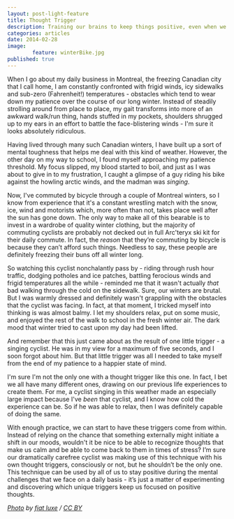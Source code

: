 ```yaml
---
layout: post-light-feature
title: Thought Trigger
description: Training our brains to keep things positive, even when we're pushed to our limits. 
categories: articles
date: 2014-02-28
image: 
        feature: winterBike.jpg
published: true
---
```

When I go about my daily business in Montreal, the freezing Canadian city that I call home, I am constantly confronted with frigid winds, icy sidewalks and sub-zero (Fahrenheit!) temperatures - obstacles which tend to wear down my patience over the course of our long winter. Instead of steadily strolling around from place to place, my gait transforms into more of an awkward walk/run thing, hands stuffed in my pockets, shoulders shrugged up to my ears in an effort to battle the face-blistering winds - I'm sure it looks absolutely ridiculous. 

Having lived through many such Canadian winters, I have built up a sort of mental toughness that helps me deal with this kind of weather. However, the other day on my way to school, I found myself approaching my patience threshold. My focus slipped, my blood started to boil, and just as I was about to give in to my frustration, I caught a glimpse of a guy riding his bike against the howling arctic winds, and the madman was _singing_. 

Now, I've commuted by bicycle through a couple of Montreal winters, so I know from experience that it's a constant wrestling match with the snow, ice, wind and motorists which, more often than not, takes place well after the sun has gone down. The only way to make all of this bearable is to invest in a wardrobe of quality winter clothing, but the majority of commuting cyclists are probably not decked out in full Arc'teryx ski kit for their daily commute. In fact, the *reason* that they’re commuting by bicycle is because they can’t afford such things. Needless to say, these people are definitely freezing their buns off all winter long. 

So watching this cyclist nonchalantly pass by - riding through rush hour traffic, dodging potholes and ice patches, battling ferocious winds and frigid temperatures all the while - reminded me that it wasn't actually *that* bad walking through the cold on the sidewalk. Sure, our winters are brutal. But I was warmly dressed and definitely wasn't grappling with the obstacles that the cyclist was facing. In fact, at that moment, I tricked myself into thinking is was almost balmy. I let my shoulders relax, put on some music, and enjoyed the rest of the walk to school in the fresh winter air. The dark mood that winter tried to cast upon my day had been lifted. 

And remember that this just came about as the result of one little trigger - a singing cyclist. He was in my view for a maximum of five seconds, and I soon forgot about him. But that little trigger was all I needed to take myself from the end of my patience to a happier state of mind. 

I'm sure I'm not the only one with a thought trigger like this one. In fact, I bet we all have many different ones, drawing on our previous life experiences to create them. For me, a cyclist singing in this weather made an especially large impact because I've *been* that cyclist, and I know how cold the experience can be. So if he was able to relax, then I was definitely capable of doing the same. 

With enough practice, we can start to have these triggers come from within. Instead of relying on the chance that something externally might initiate a shift in our moods, wouldn't it be nice to be able to recognize thoughts that make us calm and be able to come back to them in times of stress? I’m sure our dramatically carefree cyclist was making use of this technique with his own thought triggers, consciously or not, but he shouldn’t be the only one. This technique can be used by all of us to stay positive during the mental challenges that we face on a daily basis - it’s just a matter of experimenting and discovering which unique triggers keep us focused on positive thoughts. 

*[Photo](http://www.flickr.com/photos/fiatluxe/98749087/sizes/o/in/photostream/) by [fiat luxe](http://www.flickr.com/photos/fiatluxe/) / [CC BY](http://creativecommons.org/licenses/by-nd/2.0/)*

